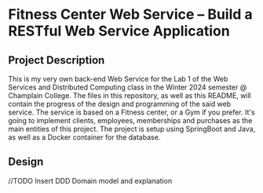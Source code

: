 # Fitness Center Web Service – Build a RESTful Web Service Application
## Project Description
This is my very own back-end Web Service for the Lab 1 of the Web Services and Distributed Computing class in the Winter 2024 semester @ Champlain College.
The files in this repository, as well as this README, will contain the progress of the design and programming of the said web service.
The service is based on a Fitness center, or a Gym if you prefer. It's going to implement clients, employees, memberships and purchases as the main
entities of this project. The project is setup using SpringBoot and Java, as well as a Docker container for the database.

## Design
//TODO Insert DDD Domain model and explanation
